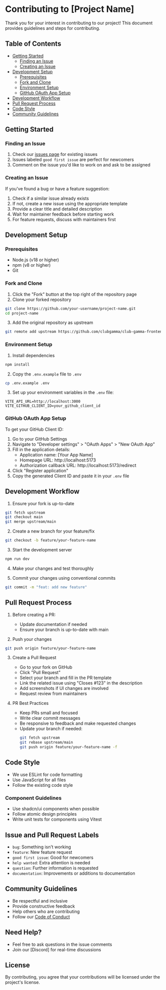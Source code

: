 # Contributing to [Project Name]

Thank you for your interest in contributing to our project! This document provides guidelines and steps for contributing.

## Table of Contents
- [Getting Started](#getting-started)
    - [Finding an Issue](#finding-an-issue)
    - [Creating an Issue](#creating-an-issue)
- [Development Setup](#development-setup)
    - [Prerequisites](#prerequisites)
    - [Fork and Clone](#fork-and-clone)
    - [Environment Setup](#environment-setup)
    - [GitHub OAuth App Setup](#github-oauth-app-setup)
- [Development Workflow](#development-workflow)
- [Pull Request Process](#pull-request-process)
- [Code Style](#code-style)
- [Community Guidelines](#community-guidelines)

## Getting Started

### Finding an Issue
1. Check our [issues page](https://github.com/org-name/project-name/issues) for existing issues
2. Issues labeled `good first issue` are perfect for newcomers
3. Comment on the issue you'd like to work on and ask to be assigned

### Creating an Issue
If you've found a bug or have a feature suggestion:
1. Check if a similar issue already exists
2. If not, create a new issue using the appropriate template
3. Provide a clear title and detailed description
4. Wait for maintainer feedback before starting work
5. For feature requests, discuss with maintainers first

## Development Setup

### Prerequisites
- Node.js (v18 or higher)
- npm (v8 or higher)
- Git

### Fork and Clone
1. Click the "Fork" button at the top right of the repository page
2. Clone your forked repository
```bash
git clone https://github.com/your-username/project-name.git
cd project-name
```
3. Add the original repository as upstream
```bash
git remote add upstream https://github.com/clubgamma/club-gamma-frontend.git
```

### Environment Setup

1. Install dependencies
```bash
npm install
```

2. Copy the `.env.example` file to `.env`
```bash
cp .env.example .env
```

3. Set up your environment variables in the `.env` file:
```
VITE_API_URL=http://localhost:3000
VITE_GITHUB_CLIENT_ID=your_github_client_id
```

### GitHub OAuth App Setup

To get your GitHub Client ID:

1. Go to your GitHub Settings
2. Navigate to "Developer settings" > "OAuth Apps" > "New OAuth App"
3. Fill in the application details:
    - Application name: [Your App Name]
    - Homepage URL: http://localhost:5173
    - Authorization callback URL: http://localhost:5173/redirect
4. Click "Register application"
5. Copy the generated Client ID and paste it in your `.env` file

## Development Workflow

1. Ensure your fork is up-to-date
```bash
git fetch upstream
git checkout main
git merge upstream/main
```

2. Create a new branch for your feature/fix
```bash
git checkout -b feature/your-feature-name
```

3. Start the development server
```bash
npm run dev
```

4. Make your changes and test thoroughly

5. Commit your changes using conventional commits
```bash
git commit -m "feat: add new feature"
```

## Pull Request Process

1. Before creating a PR:
    - Update documentation if needed
    - Ensure your branch is up-to-date with main

2. Push your changes
```bash
git push origin feature/your-feature-name
```

3. Create a Pull Request
    - Go to your fork on GitHub
    - Click "Pull Request"
    - Select your branch and fill in the PR template
    - Link the related issue using "Closes #123" in the description
    - Add screenshots if UI changes are involved
    - Request review from maintainers

4. PR Best Practices
    - Keep PRs small and focused
    - Write clear commit messages
    - Be responsive to feedback and make requested changes
    - Update your branch if needed:
      ```bash
      git fetch upstream
      git rebase upstream/main
      git push origin feature/your-feature-name -f
      ```

## Code Style

- We use ESLint for code formatting
- Use JavaScript for all files
- Follow the existing code style

### Component Guidelines
- Use shadcn/ui components when possible
- Follow atomic design principles
- Write unit tests for components using Vitest

## Issue and Pull Request Labels

- `bug`: Something isn't working
- `feature`: New feature request
- `good first issue`: Good for newcomers
- `help wanted`: Extra attention is needed
- `question`: Further information is requested
- `documentation`: Improvements or additions to documentation

## Community Guidelines

- Be respectful and inclusive
- Provide constructive feedback
- Help others who are contributing
- Follow our [Code of Conduct](CODE_OF_CONDUCT.md)

## Need Help?

- Feel free to ask questions in the issue comments
- Join our [Discord] for real-time discussions

## License

By contributing, you agree that your contributions will be licensed under the project's license.
